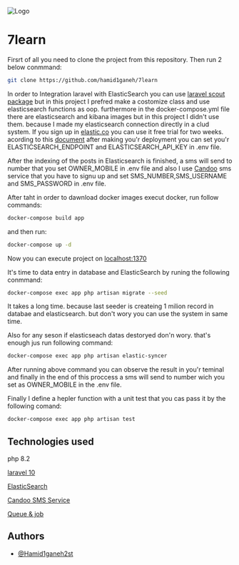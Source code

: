 ![Logo](https://github.com/hamid1ganeh/7learn/blob/main/logo.jpeg)

# 7learn
Firsrt of all you need to clone the project from this repository.
Then run 2 below conmmand:
```bash
git clone https://github.com/hamid1ganeh/7learn
```

In order to Integration laravel with ElasticSearch you can use  [laravel scout package](https://laravel.com/docs/10.x/scout) but in this project I prefred make a costomize class and use elasticsearch functions as oop.
furthermore in the docker-compose.yml file there are elasticsearch and kibana images but in this project I didn't use them. because I made my elasticsearch connection directly in a clud system. If you sign up in [elastic.co](https://www.elastic.co) you can use it free trial for two weeks. acording to this [document](https://www.elastic.co/guide/en/elasticsearch/client/php-api/current/connecting.html) after making you'r deployment you can set you'r ELASTICSEARCH_ENDPOINT and ELASTICSEARCH_API_KEY in .env file.

After the indexing of the posts in Elasticsearch is finished, a sms will send to number that you set OWNER_MOBILE in .env file and also I use [Candoo](http://my.candoosms.com)  sms service that you have to signu up and set SMS_NUMBER,SMS_USERNAME and SMS_PASSWORD in .env file.


 
After taht in order to dawnload docker images execut docker, run follow commands:
```bash
docker-compose build app
```
and then run:
```bash
docker-compose up -d
```
Now you can execute project on [localhost:1370](localhost:1370) 

It's time to data entry in database and ElasticSearch by runing the following conmmand:
```bash
docker-compose exec app php artisan migrate --seed
```
It takes a long time. because last seeder is createing 1 milion record in databae and elasticsearch. but don't wory you can use the system in same time.

Also for any seson if elasticseach datas destoryed don'n wory. that's enough jus run following command:
```bash
docker-compose exec app php artisan elastic-syncer
```
After running  above command you can observe the result in you'r teminal and finally in the end of this proccess a sms will send to number wich you set as OWNER_MOBILE in the .env file.

Finally I define a hepler function with a unit test that you cas pass it by the following comand:
```bash
docker-compose exec app php artisan test
```


## Technologies used

php 8.2

[laravel 10](https://laravel.com/docs/10.x)

[ElasticSearch](https://www.elastic.co/)

[Candoo SMS Service](http://my.candoosms.com/)

[Queue & job](https://laravel.com/docs/10.x/queues)
 




## Authors

- [@Hamid1ganeh2st](https://github.com/hamid1ganeh)

